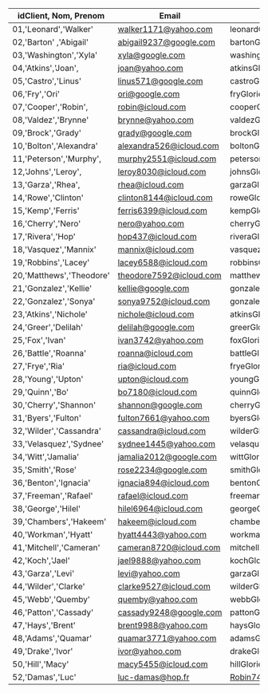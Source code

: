 |      idClient, Nom, Prenom                   |  Email                     |       Mdp                       |         Hash                                                       |
|------------------------|-----------------------|------------------------------|----------------------------------------------------------------|
|01,'Leonard','Walker'   |walker1171@yahoo.com   |leonardGlorieuseEvolution8/   |$2y$12$hZZkc.sUGKIUQrgX1YE7MOrBngcYI9YJVI5Mt04ZJkk3TIlAo4y76   |
|02,'Barton' ,'Abigail'  |abigail9237@google.com |bartonGlorieuseEvolution8/    |$2y$12$w8zZrW0k8tW1kS/FFu7CjeoG94NC2Tk/3Y639yQQxzbh8h1HAezPe   |
|03,'Washington','Xyla'  |xyla@google.com        |washingtonGlorieuseEvolution8/|$2y$12$l0U92obU6M0zEL2V4a4azumoFgvFB8uLPQu2DlDOBLBQuOm8XytAu   |
|04,'Atkins','Joan',     |joan@yahoo.com         |atkinsGlorieuseEvolution8/    |$2y$12$9H3Jb7wo0A1e0u8kTWYZOe4QIHD5Xzv3L8AJo5p.5ZoAH46cvPy/O   |
|05,'Castro','Linus'     |linus571@google.com    |castroGlorieuseEvolution8/    |$2y$12$I.9ZEAnBw6tvmuuiKFmWEOyEykHJIY0tOEPZ5caRZqgMaXxWXLp4W   |
|06,'Fry','Ori'          |ori@google.com         |fryGlorieuseEvolution8/       |$2y$12$l3aBYWxiotIEUNvvRMCUh.Olnwvi0M30J2t0GjLI/kjD.qsYCs4/q   |
|07,'Cooper','Robin',    |robin@icloud.com       |cooperGlorieuseEvolution8/    |$2y$12$HTEOnVazrvg4yS9OQ.h9UeTTG4jDNSiXwXNa9JpiIeALXjvNEbLIa   |
|08,'Valdez','Brynne'    |brynne@yahoo.com       |valdezGlorieuseEvolution8/    |$2y$12$.0xUX4OpEO3C598a5WcfG.Klz5mMYjs0K/T.Qv.lD3dk9nA7aKab.   |
|09,'Brock','Grady'      |grady@google.com       |brockGlorieuseEvolution8/     |$2y$12$S0xjctMlKdY89O7953KXNeRSjI43FnAlQPIUbhrkPf8U3b/9C8LEG   |
|10,'Bolton','Alexandra' |alexandra526@icloud.com|boltonGlorieuseEvolution8/    |$2y$12$AW/onbNJsOoftpnz1i2jiuiGZZYkj4Go2551QNDZagmTQUWnDKh5u  |
|11,'Peterson','Murphy', |murphy2551@icloud.com  |petersonGlorieuseEvolution8/  |$2y$12$panKgQIwfYTZ0xn3LUdTV.YJYH8E/ckb4GjF3dlfAb4fsmtZt6kqO  |
|12,'Johns','Leroy',     |leroy8030@icloud.com   |johnsGlorieuseEvolution8/     |$2y$12$qHkV.0ytzGQzrn9ZzJ/.uum4nzcRQqgbBga5BEujs/PZwnBfeSOeS  |
|13,'Garza','Rhea',      |rhea@icloud.com        |garzaGlorieuseEvolution8/     |$2y$12$XmJ/ipM.A2NuohW1sL6K.earmt/IWpJABaCC6WBxk3OW/aXYvIZ56  |
|14,'Rowe','Clinton'     |clinton8144@icloud.com |roweGlorieuseEvolution8/      |$2y$12$un0tCC9Sf3k8//hVs7mMjuWkyvAJHOORCitflaUFiHlXdhZJBWPqm  |
|15,'Kemp','Ferris'      |ferris6399@icloud.com  |kempGlorieuseEvolution8/      |$2y$12$pQ1XVvca/dE6PcitAwNtd.HGf9lO3DoQriYqM/66HiugduiVftNIq  |
|16,'Cherry','Nero'      |nero@yahoo.com         |cherryGlorieuseEvolution8/    |$2y$12$j1v/n8gqsVVguiDWkb/KeOgCfL4EKXtObm19Y9lq3NGjx.Zuy/xXi  |
|17,'Rivera','Hop'       |hop437@icloud.com      |riveraGlorieuseEvolution8/    |$2y$12$Oe2ymkLC2/o55uBw3CDeoeI/I9tVe5IwtjyPFIImlBwLXDxe57SkK  |
|18,'Vasquez','Mannix'   |mannix@icloud.com      |vasquezGlorieuseEvolution8/   |$2y$12$1YilbUHYUefUl.klwPMU0.IVYocHLPrzuiLT8GJNa6acPNTkmoyQ.  |
|19,'Robbins','Lacey'    |lacey6588@icloud.com   |robbinsGlorieuseEvolution8/   |$2y$12$lVMyDgS1lK2KZ/gVKis.ZOwDP.ndmoN7lANtb53t8DEmERH.bAdGq  |
|20,'Matthews','Theodore'|theodore7592@icloud.com|matthewsGlorieuseEvolution8/  |$2y$12$6nZRWxc/FmvCJz5YBDlE6eXRCjHJNqHvH88oA8ifF5bWOXOaB2Bxa  |
|21,'Gonzalez','Kellie'  |kellie@google.com      |gonzalezGlorieuseEvolution8/  |$2y$12$QKNCwanmr6jRDZjpXMkUB.mOkvlkp.xMr1QLMkplUZOvORMggqbdG  |
|22,'Gonzalez','Sonya'   |sonya9752@icloud.com   |gonzalezGlorieuseEvolution8/  |$2y$12$vTZ4o7OD6M0vb8dvrL0lMe3ovF8ZYD6Jfk8HmW8Fe7Jg/amoBrPpG  |
|23,'Atkins','Nichole'   |nichole@icloud.com     |atkinsGlorieuseEvolution8/    |$2y$12$d8UPlI8ZsGL.7IEd7JQG4uhb0Kr/lcYA4RBAXwI0p15x0n4MsR.X.  |
|24,'Greer','Delilah'    |delilah@google.com     |greerGlorieuseEvolution8/     |$2y$12$ru3SkR5UPxcHEnzmzuUXcOmJUMr9qlWVBeux2rGMFjDgoE29o2.c6  |
|25,'Fox','Ivan'         |ivan3742@yahoo.com     |foxGlorieuseEvolution8/       |$2y$12$HDT8SJJSEr5Z5yMVduSUqOhDT1eo1dE.75Pgp1lBo42KIlTl4Fdbu  |
|26,'Battle','Roanna'    |roanna@icloud.com      |battleGlorieuseEvolution8/    |$2y$12$ux7D5nPISIAxUBQWoaFLUuGNKgaASyDi3ZgqgnlR09v1yKPJ7QjwC  |
|27,'Frye','Ria'         |ria@icloud.com         |fryeGlorieuseEvolution8/      |$2y$12$BhBN8EXgc.E03L1/.Ow0VOVJZgglJqTz7Bkoza0IjvWW1m5zL3q.e  |
|28,'Young','Upton'      |upton@icloud.com       |youngGlorieuseEvolution8/     |$2y$12$Z2ZNHxJ31T5GjSEh6DZ00.j.jTJ3T3LQB.iNFBJ80fUlkQHagtUV.  |
|29,'Quinn','Bo'         |bo7180@icloud.com      |quinnGlorieuseEvolution8/     |$2y$12$V6K9XLilID4zdntuV0iYEecxWsNZjYXyUaAfGL/dicWIby4Pv08Mi  |
|30,'Cherry','Shannon'   |shannon@google.com     |cherryGlorieuseEvolution8/    |$2y$12$heYSO779cKHh55DcPxUhyumMMjgEWKxdVpMa3vDGYS0ktx6Rzopse  |
|31,'Byers','Fulton'     |fulton7661@yahoo.com   |byersGlorieuseEvolution8/     |$2y$12$dQEEGopWM19X19eCpY2OL.nABRYtyGdhidx/7d/cbV9jih5IMFtWa  |
|32,'Wilder','Cassandra' |cassandra@icloud.com   |wilderGlorieuseEvolution8/    |$2y$12$.F7JKu2BBAPmtocN5zYpOOPXzlD0/Dw479oiY8epmhhCxSYDLTqoy  |
|33,'Velasquez','Sydnee' |sydnee1445@yahoo.com   |velasquezGlorieuseEvolution8/ |$2y$12$ZgC92uK1wcsmUUPYknYDZetlmoRrlOcIqk5yHfrahNUsXLuS1yx0O  |
|34,'Witt','Jamalia'     |jamalia2012@google.com |wittGlorieuseEvolution8/      |$2y$12$GEf4SXEQ6Qk4Ex/vOLghHO2PnbSFEjXkm88Fb8kaXsvt9dEgpKviC  |
|35,'Smith','Rose'       |rose2234@google.com    |smithGlorieuseEvolution8/     |$2y$12$i40xJuiQntd0XrT2E1iDRui4Of1Ye3Zmm40M6hG7kzOb..G1K1hqa  |
|36,'Benton','Ignacia'   |ignacia894@icloud.com  |bentonGlorieuseEvolution8/    |$2y$12$.P2.oGleg/J7f5xNfUcVduwiLCcUO.R5UUflxwlrO7Bcl9Hr3G3AS  |
|37,'Freeman','Rafael'   |rafael@icloud.com      |freemanGlorieuseEvolution8/   |$2y$12$FaCjErCm/BekGdJygarfy.Y6GbZoTNtHFBphhEnqA3VLjsbs4NOl.  |
|38,'George','Hilel'     |hilel6964@icloud.com   |georgeGlorieuseEvolution8/    |$2y$12$nAemdBo4V2Gflm2B.G.zGuX7vkdn2ZZ5v5AL.7VMXE2MoRh3UZtMa  |
|39,'Chambers','Hakeem'  |hakeem@icloud.com      |chambersGlorieuseEvolution8/  |$2y$12$fu78mCf6aV/iXYbxThvGxOdljj7be8FFKgTZY3.4nvDKnMIPov37O  |
|40,'Workman','Hyatt'    |hyatt4443@yahoo.com    |workmanGlorieuseEvolution8/   |$2y$12$6xu3heo7s.3kOwZ/qCdwxOTz9N5qd8dW3gH6.JS8HhSiOjG9mJxjm  |
|41,'Mitchell','Cameran' |cameran8720@icloud.com |mitchellGlorieuseEvolution8/  |$2y$12$M0rK53AXOBmrbUGk3KaWMug2gkfzc7UFBIkp5kpJLw4Ne5bG//XwC  |
|42,'Koch','Jael'        |jael9888@yahoo.com     |kochGlorieuseEvolution8/      |$2y$12$vxFtYj2HtaIydSyRSNmdfOQ4Fym5lGomHvgvmxpjY8ySQvTTSy/2e  |
|43,'Garza','Levi'       |levi@yahoo.com         |garzaGlorieuseEvolution8/     |$2y$12$VpkxpzOGNpR8d1PFgOPMF.vsFVQu53BNedy83ha5Hacw5r2Kc.bX.  |
|44,'Wilder','Clarke'    |clarke9527@icloud.com  |wilderGlorieuseEvolution8/    |$2y$12$Hbcf6nWPcbk2zJ1y9OadiOVlJl6NrIMBuR3aefm4NG/j6sOy.HRjq  |
|45,'Webb','Quemby'      |quemby@yahoo.com       |webbGlorieuseEvolution8/      |$2y$12$5.rs1Ly.kr/Kc8/W7WcJYeQM681/qmpxkeCZ4vlRlu0g.FQyv/6Di  |
|46,'Patton','Cassady'   |cassady9248@google.com |pattonGlorieuseEvolution8/    |$2y$12$taDfiuP.W6lBnYEj5zEvLuohNxN0UfFQ.8V1NJS6Hf/mnkZpMQFC6  |
|47,'Hays','Brent'       |brent9988@yahoo.com    |haysGlorieuseEvolution8/      |$2y$12$epDGI4wAqD75B/bAKhVRuO09hzQYvYocOsthEtA/sHCcCD06hGrty  |
|48,'Adams','Quamar'     |quamar3771@yahoo.com   |adamsGlorieuseEvolution8/     |$2y$12$WAVmvFqGISFUR./a3hkR5eW4hMzR5aCsuMWBJgrRfnfxka3xnjNom  |
|49,'Drake','Ivor'       |ivor@yahoo.com         |drakeGlorieuseEvolution8/     |$2y$12$5wLoFs8G2hM.tZAtBlk6vO1NSmyIopwt9MmcZd5i9G7a.D2U4YN/i  |
|50,'Hill','Macy'        |macy5455@icloud.com    |hillGlorieuseEvolution8/      |$2y$12$OFYaGHLasmyDBx8gK2ZCbejZo8x92ND4ZuBvzbnW4mtZY9QxkFIJ2  |
|52,'Damas','Luc'        |luc-damas@hop.fr       |Robin74@gmail.com             |$2y$12$FussK/0GXj/m0IS42SeXwOaU.cHJIF2g08PfM5Ez9PnClfsgOCtum    |
